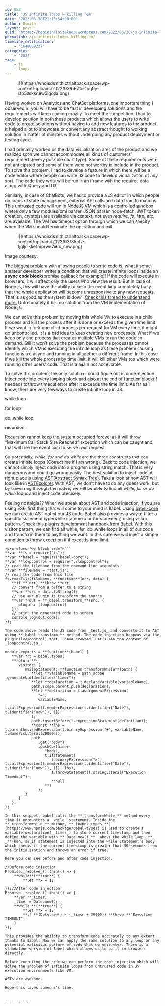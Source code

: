 ```yaml
---
id: 953
title: 'JS Infinite loops — killing ‘em'
date: '2022-03-30T21:13:54+00:00'
author: Dsmith
layout: post
guid: 'https://begininfiniteloop.wordpress.com/2022/03/30/js-infinite-loops-killing-em/'
permalink: /js-infinite-loops-killing-em/
timeline_notification:
    - '1648689237'
categories:
    - '2022'
tags:
    - js
    - loops
---
```


<figure class="wp-block-image">![](https://whoisdsmith.ctrlaltback.space/wp-content/uploads/2022/03/b671c-1pq0y-sfp50skknew5lgoda.png)</figure>Having worked on Analytics and ChatBot platforms, one important thing I observed is, you will have to be fast in developing solutions and the requirements will keep coming crazily. To meet the competition, I had to develop solution in both these products which allows the users to write code to create solutions without having to add new features to the product. It helped a lot to showcase or convert any abstract thought to working solution in matter of minutes without undergoing any product deployment or testing cycle.

I had primarily worked on the data visualization area of the product and we realized soon we cannot accommodate all kinds of customers’ requirements(every possible chart type). Some of these requirements were not anticipated and some of them were not worthy to include in the product. To solve this problem, I had to develop a feature in which there will be a code editor where people can write JS code to develop visualization of any sort. The code they write will be run in an iframe with the required data along with jQuery and D3.

Similarly, in case of ChatBots, we had to provide a JS editor in which people do loads of state management, external API calls and data transformations. This untrusted code will run in [NodeJS VM](https://nodejs.org/api/vm.html) which is a controlled sandbox where only a few modules(xml parser, JSON parser, node-fetch, JWT token creation, cryptojs) are available via context, not even *require*, *fs*, *http, etc,* are available. The VM has timeout option through which we can specify when the VM should terminate the operation and exit.

<figure class="wp-block-image">![](https://whoisdsmith.ctrlaltback.space/wp-content/uploads/2022/03/35cf7-1jgljmkke1mprwe7o6c_cew.png)</figure>Image courtesy: <https://blog.codepen.io/2016/06/08/can-adjust-infinite-loop-protection-timing/>

The biggest problem with allowing people to write code is, what if some amateur developer writes a condition that will create infinite loops inside an **async code block**(promise callback for example)! If the code will execute in browsers, it will affect only the users who view the result. But in case of Node.js, this will have the ability to keep the event loop completely busy that the whole application will become unresponsive to any new requests. That is as good as the system is down. [Check this thread to understand more.](https://github.com/nodejs/node/issues/3020) Unfortunately it has no solution from the VM implementation of Node.js.

We can solve this problem by moving this whole VM to execute in a child process and kill the process after it is done or exceeds the given time limit. If we want to fork one child process per request for VM every time, it might go uncontrolled. It is a bad idea to keep creating new processes. What if we keep only one process that creates multiple VMs to run the code on demand. Still it won’t solve the problem because the processes cannot identify which VM is executing the infinite loop as these problem causing functions are async and running in altogether a different frame. In this case if we kill the whole process by time limit, it will kill other VMs too which were running other users’ code. That is a again not acceptable.

To solve this problem, the only solution I could figure out is code injection. Inject code into every looping block and also at the end of function block(if needed) to throw timeout error after it exceeds the time limit. As far as I know, there are very few ways to create infinite loop in JS.

while loop

for loop

do..while loop

recursion

Recursion cannot keep the system occupied forever as it will throw “Maximum Call Stack Size Reached” exception which can be caught and that will free the event loop to serve next request.

So potentially, *while, for and do while* are the three constructs that can create infinite loops (Correct me if I am wrong). Back to code injection, we cannot simply inject code into a program using string match. That is very dangerous and could go wrong easily. The best solution to inject code at right place is using [AST(Abstract Syntax Tree)](https://en.wikipedia.org/wiki/AST). Take a look at how AST will look like in [ASTExplorer](https://astexplorer.net/). With AST, we don’t have to do any guess work, but by traversing through the nodes, we will be able to find all *while, for or do while* loops and inject code precisely.

Feeling nostalgia?? When we speak about AST and code injection, if you are using ES6, first thing that will come to your mind is Babel. Using [babel-core](https://github.com/babel/babel/tree/master/packages/babel-core) we can create AST out of our JS code. Babel also provides a way to filter a specific statement type(while statement or for statement) using visitor pattern. [Check this plugins development handbook from Babel.](https://github.com/thejameskyle/babel-handbook/blob/master/translations/en/plugin-handbook.md) With this visitor pattern, we can find all while, for, do..while loops in all of our code and transform them to anything we want. In this case we will inject a simple condition to throw exception if it exceeds time limit.

```
<pre class="wp-block-code">```
**var **fs = require("fs");  
**var **babel = require("babel-core");  
**var **loopcontrol = require("./loopcontrol");  
// read the filename from the command line arguments  
**var **fileName = "test.js";  
// read the code from this file  
fs.readFile(fileName, **function**(err, data) {  
   **if **(err) **throw **err;  
   // convert from a buffer to a string  
   **var **src = data.toString();  
   // use our plugin to transform the source  
   **var **out = **_babel.transform_**(src, {  
      plugins: [loopcontrol]  
   });  
   // print the generated code to screen  
   console.log(out.code);  
});

The code above reads the JS code from _test.js_ and converts it to AST using **_babel.transform_** method. The code injection happens via the plugin(loopcontrol) that I have created. Let’s see the content of _loopcontrol.js_.

module.exports = **function**(babel) {  
   **var **t = babel.types;  
   **return **{  
      visitor: {  
         WhileStatement: **function transformWhile**(path) {  
            **let **variableName = path.scope  
.generateUidIdentifier("timer");  
            **let **declaration = t.declareVariable(variableName);  
            path.scope.parent.push(declaration);  
            **let **definition = t.assignmentExpression(  
               "=",  
               variableName,  
               t.callExpression(t.memberExpression(t.identifier("Date"), t.identifier("now")), [])  
            );  
            path.insertBefore(t.expressionStatement(definition));  
            **const **lhs = t.parenthesizedExpression(t.binaryExpression("+", variableName, t.NumericLiteral(30000)));  
            path  
               .get("body")  
               .pushContainer(  
                  "body",  
                  t.ifStatement(  
                     t.binaryExpression(">", t.callExpression(t.memberExpression(t.identifier("Date"), t.identifier("now")), []), lhs),  
                     t.throwStatement(t.stringLiteral("Execution Timedout")),  
                     **null  
                  **)  
               );  
         }  
      }  
   };  
};

In this snippet, babel calls the **_transformWhile_** method every time it encounters a _while_ statement. Inside the **_transformWhile_** method, **_[babel-types_**](https://www.npmjs.com/package/babel-types) is used to create a variable declaration(__timer_) to store current timestamp and then define the variable with **_Date.now()_**_ above the while loop_.**_ _**Then, an if statement is injected into the while statement’s body which checks if the current timestamp is greater that 30 seconds from the initialization and throws an error if true.

Here you can see before and after code injection.

//Before code injection  
Promise._resolve_().then(() => {  
    **while**(**true**) {  
        **let **x = 1;  
    }  
});//After code injection  
Promise._resolve_().then(() => {  
    **var **_timer;  
    _timer = Date.now();  
    **while **(**true**) {  
        **let **x = 1;  
        **if **(Date.now() > (_timer + 30000)) **throw **"Execution TIMEOUT";  
    }  
});

This provides the ability to transform code accurately to any extent thanks to Babel. Now we can apply the same solution to any loop or any potential malicious pattern of code that we encounter. There is a standalone version of Babel which allows us to do it in browsers directly.

Before executing the code we can perform the code injection which will solve the problem of Infinite loops from untrusted code in JS execution environments like VM.

ASTs are awesome.

Hope this saves someone’s time.

```
```

- - - - - -